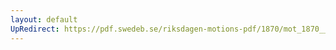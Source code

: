 ```yaml
---
layout: default
UpRedirect: https://pdf.swedeb.se/riksdagen-motions-pdf/1870/mot_1870__ak__00005.pdf
---
```

